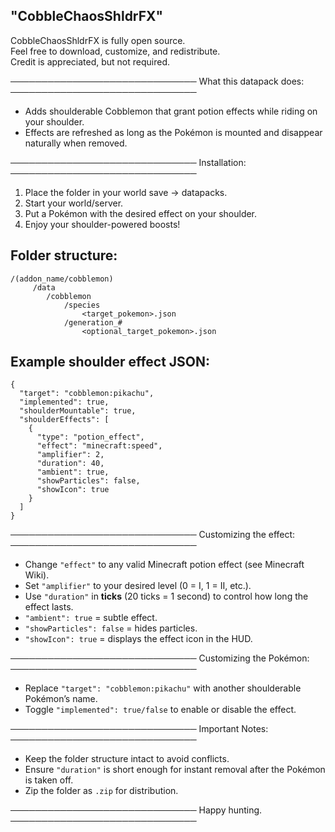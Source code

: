 
"CobbleChaosShldrFX"
---

CobbleChaosShldrFX is fully open source.  
Feel free to download, customize, and redistribute.  
Credit is appreciated, but not required.

──────────────────────────────
What this datapack does:
──────────────────────────────
- Adds shoulderable Cobblemon that grant potion effects while riding on your shoulder.
- Effects are refreshed as long as the Pokémon is mounted and disappear naturally when removed.

──────────────────────────────
Installation:
──────────────────────────────
1. Place the folder in your world save → datapacks.
2. Start your world/server.
3. Put a Pokémon with the desired effect on your shoulder.
4. Enjoy your shoulder-powered boosts!


Folder structure:
---

    /(addon_name/cobblemon)
         /data
            /cobblemon
                /species
                    <target_pokemon>.json
                /generation_#
                    <optional_target_pokemon>.json



Example shoulder effect JSON:
---
    {
      "target": "cobblemon:pikachu",
      "implemented": true,
      "shoulderMountable": true,
      "shoulderEffects": [
        {
          "type": "potion_effect",
          "effect": "minecraft:speed",
          "amplifier": 2,
          "duration": 40,
          "ambient": true,
          "showParticles": false,
          "showIcon": true
        }
      ]
    }

──────────────────────────────
Customizing the effect:
──────────────────────────────
- Change `"effect"` to any valid Minecraft potion effect (see Minecraft Wiki).
- Set `"amplifier"` to your desired level (0 = I, 1 = II, etc.).
- Use `"duration"` in **ticks** (20 ticks = 1 second) to control how long the effect lasts.
- `"ambient": true` = subtle effect.
- `"showParticles": false` = hides particles.
- `"showIcon": true` = displays the effect icon in the HUD.

──────────────────────────────
Customizing the Pokémon:
──────────────────────────────
- Replace `"target": "cobblemon:pikachu"` with another shoulderable Pokémon’s name.
- Toggle `"implemented": true/false` to enable or disable the effect.

──────────────────────────────
Important Notes:
──────────────────────────────
- Keep the folder structure intact to avoid conflicts.
- Ensure `"duration"` is short enough for instant removal after the Pokémon is taken off.
- Zip the folder as `.zip` for distribution.

──────────────────────────────
Happy hunting.
──────────────────────────────















